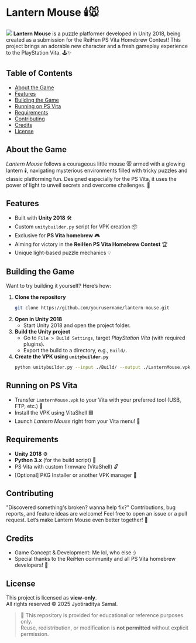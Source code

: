 # Lantern Mouse 🕯️🐭
![](Assets/milo-chicken-dance.gif)
**Lantern Mouse** is a puzzle platformer developed in Unity 2018, being created as a submission for the ReiHen PS Vita Homebrew Contest! This project brings an adorable new character and a fresh gameplay experience to the PlayStation Vita. 🕹️✨

## Table of Contents

- [About the Game](#about-the-game)
- [Features](#features)
- [Building the Game](#building-the-game)
- [Running on PS Vita](#running-on-ps-vita)
- [Requirements](#requirements)
- [Contributing](#contributing)
- [Credits](#credits)
- [License](#license)

## About the Game

*Lantern Mouse* follows a courageous little mouse 🐭 armed with a glowing lantern 🕯️, navigating mysterious environments filled with tricky puzzles and classic platforming fun. Designed especially for the PS Vita, it uses the power of light to unveil secrets and overcome challenges. 🌟

## Features

- Built with **Unity 2018** 🛠️
- Custom `unitybuilder.py` script for VPK creation 📦
- Exclusive for **PS Vita homebrew** 🎮
- Aiming for victory in the **ReiHen PS Vita Homebrew Contest** 🏆
- Unique light-based puzzle mechanics 💡

## Building the Game

Want to try building it yourself? Here’s how:

1. **Clone the repository**  
   ```bash
   git clone https://github.com/yourusername/lantern-mouse.git
   ```
2. **Open in Unity 2018**  
   - Start Unity 2018 and open the project folder.
3. **Build the Unity project**  
   - Go to `File > Build Settings`, target *PlayStation Vita* (with required plugins).
   - Export the build to a directory, e.g., `Build/`.
4. **Create the VPK using `unitybuilder.py`**  
   ```bash
   python unitybuilder.py --input ./Build/ --output ./LanternMouse.vpk
   ```

## Running on PS Vita

- Transfer `LanternMouse.vpk` to your Vita with your preferred tool (USB, FTP, etc.) 💾
- Install the VPK using VitaShell 🟦
- Launch *Lantern Mouse* right from your Vita menu! 🎉

## Requirements

- **Unity 2018** ⚙️
- **Python 3.x** (for the build script) 🐍
- PS Vita with custom firmware (VitaShell) 🔓
- [Optional] PKG Installer or another VPK manager 📲

## Contributing
"Discovered something's broken? wanna help fix?"
Contributions, bug reports, and feature ideas are welcome! Feel free to open an issue or a pull request. Let’s make Lantern Mouse even better together! 🤝

## Credits

- Game Concept & Development: Me lol, who else :)
- Special thanks to the ReiHen community and all PS Vita homebrew developers! 🙌

## License

This project is licensed as **view-only**.  
All rights reserved © 2025 Jyotiraditya Samal.

> 📌 This repository is provided for educational or reference purposes only.  
> Reuse, redistribution, or modification is **not permitted** without explicit permission.
